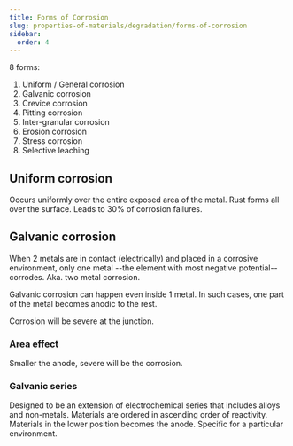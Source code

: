 ```yaml
---
title: Forms of Corrosion
slug: properties-of-materials/degradation/forms-of-corrosion
sidebar:
  order: 4
---
```


8 forms:

1. Uniform / General corrosion
2. Galvanic corrosion
3. Crevice corrosion
4. Pitting corrosion
5. Inter-granular corrosion
6. Erosion corrosion
7. Stress corrosion
8. Selective leaching

## Uniform corrosion

Occurs uniformly over the entire exposed area of the metal. Rust forms all over
the surface. Leads to 30% of corrosion failures.

## Galvanic corrosion

When 2 metals are in contact (electrically) and placed in a corrosive
environment, only one metal --the element with most negative potential--
corrodes. Aka. two metal corrosion.

Galvanic corrosion can happen even inside 1 metal. In such cases, one part of
the metal becomes anodic to the rest.

Corrosion will be severe at the junction.

### Area effect

Smaller the anode, severe will be the corrosion.

### Galvanic series

Designed to be an extension of electrochemical series that includes alloys and
non-metals. Materials are ordered in ascending order of reactivity. Materials in
the lower position becomes the anode. Specific for a particular environment.
